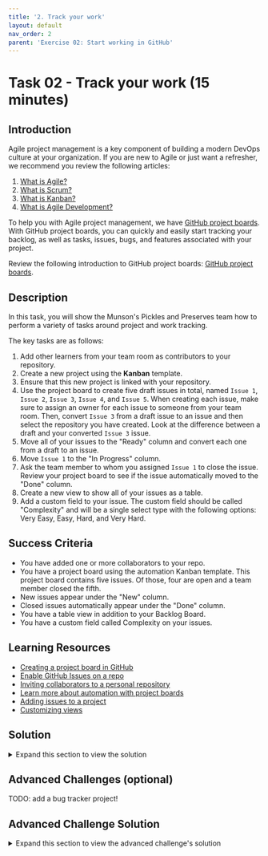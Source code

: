 ```yaml
---
title: '2. Track your work'
layout: default
nav_order: 2
parent: 'Exercise 02: Start working in GitHub'
---
```


# Task 02 - Track your work (15 minutes)

## Introduction

Agile project management is a key component of building a modern DevOps culture at your organization. If you are new to Agile or just want a refresher, we recommend you review the following articles:

1. [What is Agile?](https://docs.microsoft.com/azure/devops/learn/agile/what-is-agile)
2. [What is Scrum?](https://docs.microsoft.com/azure/devops/learn/agile/what-is-scrum)
3. [What is Kanban?](https://docs.microsoft.com/azure/devops/learn/agile/what-is-kanban)
4. [What is Agile Development?](https://docs.microsoft.com/azure/devops/learn/agile/what-is-agile-development)

To help you with Agile project management, we have [GitHub project boards](https://docs.github.com/en/issues/planning-and-tracking-with-projects/learning-about-projects/about-projects). With GitHub project boards, you can quickly and easily start tracking your backlog, as well as tasks, issues, bugs, and features associated with your project.

Review the following introduction to GitHub project boards: [GitHub project boards](https://docs.github.com/en/issues/planning-and-tracking-with-projects/learning-about-projects/about-projects).

## Description

In this task, you will show the Munson's Pickles and Preserves team how to perform a variety of tasks around project and work tracking.

The key tasks are as follows:

1. Add other learners from your team room as contributors to your repository.
2. Create a new project using the **Kanban** template.
3. Ensure that this new project is linked with your repository.
4. Use the project board to create five draft issues in total, named `Issue 1`, `Issue 2`, `Issue 3`, `Issue 4`, and `Issue 5`. When creating each issue, make sure to assign an owner for each issue to someone from your team room. Then, convert `Issue 3` from a draft issue to an issue and then select the repository you have created. Look at the difference between a draft and your converted `Issue 3` issue.
5. Move all of your issues to the "Ready" column and convert each one from a draft to an issue.
6. Move `Issue 1` to the "In Progress" column.
7. Ask the team member to whom you assigned `Issue 1` to close the issue. Review your project board to see if the issue automatically moved to the "Done" column.
8. Create a new view to show all of your issues as a table.
9. Add a custom field to your issue. The custom field should be called "Complexity" and will be a single select type with the following options: Very Easy, Easy, Hard, and Very Hard.

## Success Criteria

- You have added one or more collaborators to your repo.
- You have a project board using the automation Kanban template. This project board contains five issues. Of those, four are open and a team member closed the fifth.
- New issues appear under the "New" column.
- Closed issues automatically appear under the "Done" column.
- You have a table view in addition to your Backlog Board.
- You have a custom field called Complexity on your issues.

## Learning Resources

- [Creating a project board in GitHub](https://docs.github.com/en/issues/planning-and-tracking-with-projects/creating-projects/creating-a-project)
- [Enable GitHub Issues on a repo](https://docs.github.com/en/free-pro-team@latest/github/managing-your-work-on-github/disabling-issues)
- [Inviting collaborators to a personal repository](https://docs.github.com/en/free-pro-team@latest/github/setting-up-and-managing-your-github-user-account/inviting-collaborators-to-a-personal-repository)
- [Learn more about automation with project boards](https://docs.github.com/en/issues/planning-and-tracking-with-projects/automating-your-project/using-the-built-in-automations)
- [Adding issues to a project](https://docs.github.com/en/issues/planning-and-tracking-with-projects/managing-items-in-your-project/adding-items-to-your-project)
- [Customizing views](https://docs.github.com/en/issues/planning-and-tracking-with-projects/customizing-views-in-your-project/customizing-a-view)

## Solution

<details markdown="block">
<summary>Expand this section to view the solution</summary>

- In order to use issues in a forked repository, you need to enabled them.
  - In your repository, go into Settings
  - Within settings, scroll down a little bit and find Issues. The checkbox will probably be uncheck, select the checkbox to select it to add issues to your repo.
- You may only assign tickets to other team members if those members have accepted invitations to be collaborators on the repository.
- The following steps will allow you to add one or more collaborators:
  - In your repository, select **Settings** from the options menu.
  - In the **Access** menu on the left-hand side, choose the **Collaborators** option. If you have two-factor authentication enabled for your account, you may be prompted for additional authentication.
  - Select the **Add people** option from the **Manage access** section.
  - A dialog box will appear. Enter the e-mail address or username of any team members you wish to add.
  - Team members will need to accept invitations before this process is complete.
- The following steps will allow you to create an automated Kanban board:
  - In your repository, select **Projects** from the options menu.
  - Select the drop-down arrow in the **Link a project** button and select **New Project** from the menu. Then select the **New project** button.
  - Select **Kanban** in the project templates.
  - Select **Create** to generate the project board.
- The following steps will allow you to create and work with GitHub Issues:
  - In your project board, select the **Add Item** option for the **Backlog** card. Enter the text for your issue.
  - Hover over the new card and select the ellipsis that appears. Select the ellipsis and choose **Convert to issue** from the menu.

    ![An ellipsis appears when you hover over a draft issue.](../../Media/0202_ConvertToIssue.png)

  - Make sure you select the correct TechExcel repository for each draft item you convert to an issue.
  - New issues, if linked properly, should show up in the "Backlog" column.  Once you set the issue to a status of Closed, it should move to the "Done" column in the project board. If you are viewing the issues from the Kanban project board, you will be able to drag issues across columns.

</details>

## Advanced Challenges (optional)

TODO: add a bug tracker project!

## Advanced Challenge Solution

<details markdown="block">
<summary>Expand this section to view the advanced challenge's solution</summary>

TODO: add details on the solution

</details>

